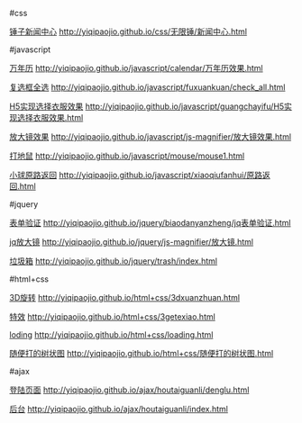 #css

[锤子新闻中心](http://yiqipaojio.github.io/css/无限锤/新闻中心.html)
http://yiqipaojio.github.io/css/无限锤/新闻中心.html

#javascript

[万年历](http://yiqipaojio.github.io/javascript/calendar/万年历效果.html)
http://yiqipaojio.github.io/javascript/calendar/万年历效果.html

[复选框全选](http://yiqipaojio.github.io/javascript/fuxuankuan/check_all.html)
http://yiqipaojio.github.io/javascript/fuxuankuan/check_all.html

[H5实现选择衣服效果](http://yiqipaojio.github.io/javascript/guangchayifu/H5实现选择衣服效果.html)
http://yiqipaojio.github.io/javascript/guangchayifu/H5实现选择衣服效果.html

[放大镜效果](http://yiqipaojio.github.io/javascript/js-magnifier/放大镜效果.html)
http://yiqipaojio.github.io/javascript/js-magnifier/放大镜效果.html

[打地鼠](http://yiqipaojio.github.io/javascript/mouse/mouse1.html)
http://yiqipaojio.github.io/javascript/mouse/mouse1.html

[小球原路返回](http://yiqipaojio.github.io/javascript/xiaoqiufanhui/原路返回.html)
http://yiqipaojio.github.io/javascript/xiaoqiufanhui/原路返回.html

#jquery

[表单验证](http://yiqipaojio.github.io/jquery/biaodanyanzheng/jq表单验证.html)
http://yiqipaojio.github.io/jquery/biaodanyanzheng/jq表单验证.html

[jq放大镜](http://yiqipaojio.github.io/jquery/js-magnifier/放大镜.html)
http://yiqipaojio.github.io/jquery/js-magnifier/放大镜.html

[垃圾箱](http://yiqipaojio.github.io/jquery/trash/index.html)
http://yiqipaojio.github.io/jquery/trash/index.html

#html+css

[3D旋转](http://yiqipaojio.github.io/html+css/3dxuanzhuan.html)
http://yiqipaojio.github.io/html+css/3dxuanzhuan.html

[特效](http://yiqipaojio.github.io/html+css/3getexiao.html)
http://yiqipaojio.github.io/html+css/3getexiao.html

[loding](http://yiqipaojio.github.io/html+css/loading.html)
http://yiqipaojio.github.io/html+css/loading.html

[随便打的树状图](http://yiqipaojio.github.io/html+css/随便打的树状图.html)
http://yiqipaojio.github.io/html+css/随便打的树状图.html

#ajax

[登陆页面](http://yiqipaojio.github.io/ajax/houtaiguanli/denglu.html)
http://yiqipaojio.github.io/ajax/houtaiguanli/denglu.html

[后台](http://yiqipaojio.github.io/ajax/houtaiguanli/index.html)
http://yiqipaojio.github.io/ajax/houtaiguanli/index.html